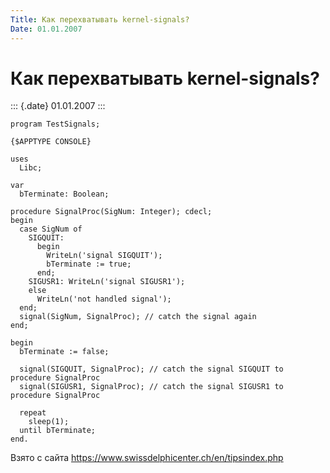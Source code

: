```yaml
---
Title: Как перехватывать kernel-signals?
Date: 01.01.2007
---
```



Как перехватывать kernel-signals?
=================================

::: {.date}
01.01.2007
:::

    program TestSignals; 
     
    {$APPTYPE CONSOLE} 
     
    uses 
      Libc; 
     
    var 
      bTerminate: Boolean; 
     
    procedure SignalProc(SigNum: Integer); cdecl; 
    begin 
      case SigNum of  
        SIGQUIT:  
          begin 
            WriteLn('signal SIGQUIT'); 
            bTerminate := true; 
          end; 
        SIGUSR1: WriteLn('signal SIGUSR1'); 
        else 
          WriteLn('not handled signal'); 
      end; 
      signal(SigNum, SignalProc); // catch the signal again 
    end; 
     
    begin 
      bTerminate := false; 
     
      signal(SIGQUIT, SignalProc); // catch the signal SIGQUIT to procedure SignalProc 
      signal(SIGUSR1, SignalProc); // catch the signal SIGUSR1 to procedure SignalProc 
     
      repeat  
        sleep(1); 
      until bTerminate; 
    end. 

Взято с сайта <https://www.swissdelphicenter.ch/en/tipsindex.php>

